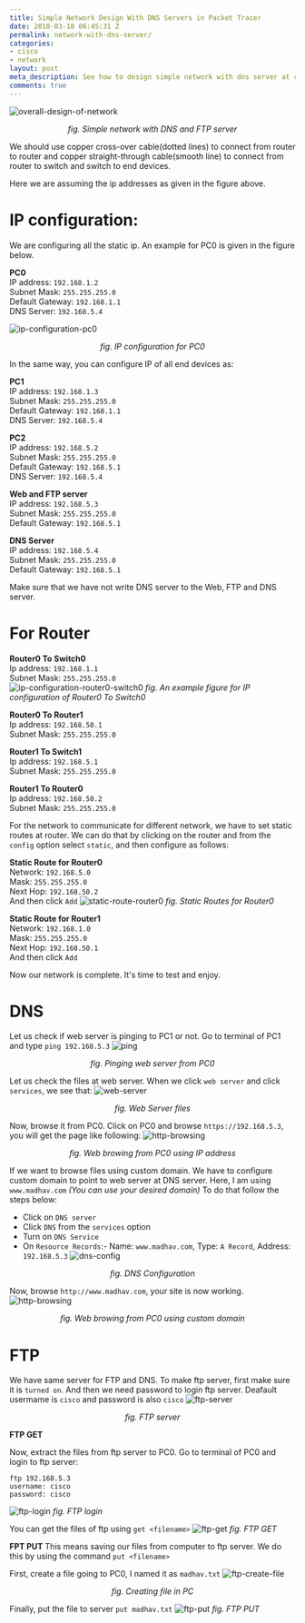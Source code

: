```yaml
---
title: Simple Network Design With DNS Servers in Packet Tracer
date: 2018-03-18 06:45:31 Z
permalink: network-with-dns-server/
categories:
- cisco
- network
layout: post
meta_description: See how to design simple network with dns server at cisco packet tracer
comments: true
---
```


![overall-design-of-network](../assets/images/cisco-network/1_overall_design.png)
<p align="center"><i>fig. Simple network with DNS and FTP server</i></p>

<p>We should use copper cross-over cable(dotted lines) to connect from router to router and copper straight-through cable(smooth line) to connect from router to switch and switch to end devices.</p>

<p>Here we are assuming the ip addresses as given in the figure above.</p>

# IP configuration:
We are configuring all the static ip. An example for PC0 is given in the figure below.

**PC0**<br>
IP address: `192.168.1.2` <br>
Subnet Mask: `255.255.255.0` <br>
Default Gateway: `192.168.1.1` <br>
DNS Server: `192.168.5.4`

![ip-configuration-pc0](../assets/images/cisco-network/2_com0_ip_configuration.png)
<p align="center"><i>fig. IP configuration for PC0</i></p>

In the same way, you can configure IP of all end devices as:

**PC1**<br>
IP address: `192.168.1.3` <br>
Subnet Mask: `255.255.255.0` <br>
Default Gateway: `192.168.1.1` <br>
DNS Server: `192.168.5.4`

**PC2**<br>
IP address: `192.168.5.2` <br>
Subnet Mask: `255.255.255.0` <br>
Default Gateway: `192.168.5.1` <br>
DNS Server: `192.168.5.4`

**Web and FTP server**<br>
IP address: `192.168.5.3` <br>
Subnet Mask: `255.255.255.0` <br>
Default Gateway: `192.168.5.1` <br>

**DNS Server**<br>
IP address: `192.168.5.4` <br>
Subnet Mask: `255.255.255.0` <br>
Default Gateway: `192.168.5.1` <br>

<p>Make sure that we have not write DNS server to the Web, FTP and DNS server.</p>

# For Router

**Router0 To Switch0**<br>
Ip address: `192.168.1.1` <br>
Subnet Mask: `255.255.255.0`<br>
![ip-configuration-router0-switch0](../assets/images/cisco-network/3_router0_to_computer_ip.png)
*fig. An example figure for IP configuration of Router0 To Switch0*

**Router0 To Router1**<br>
Ip address: `192.168.50.1` <br>
Subnet Mask: `255.255.255.0`

**Router1 To Switch1**<br>
Ip address: `192.168.5.1` <br>
Subnet Mask: `255.255.255.0`

**Router1 To Router0**<br>
Ip address: `192.168.50.2` <br>
Subnet Mask: `255.255.255.0`

For the network to communicate for different network, we have to set static routes at router. We can do that by clicking on the router and from the `config` option select `static`, and then configure as follows:

**Static Route for Router0**<br>
Network: `192.168.5.0`<br>
Mask: `255.255.255.0`<br>
Next Hop: `192.168.50.2`<br>
And then click `Add`
![static-route-router0](../assets/images/cisco-network/5_static_routes_router0.png)
*fig. Static Routes for Router0*

**Static Route for Router1** <br>
Network: `192.168.1.0`<br>
Mask: `255.255.255.0`<br>
Next Hop: `192.168.50.1`<br>
And then click `Add`

Now our network is complete. It's time to test and enjoy.

# DNS

Let us check if web server is pinging to PC1 or not. Go to terminal of PC1 and type `ping 192.168.5.3`
![ping](../assets/images/cisco-network/17_pinging_web_address_frm_com0.png)
<p align="center"><i>fig. Pinging web server from PC0</i></p>

Let us check the files at web server. When we click `web server` and click `services`, we see that:
![web-server](../assets/images/cisco-network/10_web_server_files.png)
<p align="center"><i>fig. Web Server files</i></p>

Now, browse it from PC0. Click on PC0 and browse `https://192.168.5.3`, you will get the page like following:
![http-browsing](../assets/images/cisco-network/15_browing_http_ip.png)
<p align="center"><i>fig. Web browing from PC0 using IP address</i></p>

If we want to browse files using custom domain. We have to configure custom domain to point to web server at DNS server. Here, I am using `www.madhav.com` *(You can use your desired domain)*
To do that follow the steps below:
* Click on `DNS server`
* Click `DNS` from the `services` option
* Turn on `DNS Service`
* On `Resource Records`:- Name: `www.madhav.com`, Type: `A Record`, Address: `192.168.5.3`
![dns-config](../assets/images/cisco-network/13_dns_configuration.png)
<p align="center"><i>fig. DNS Configuration</i></p>

Now, browse `http://www.madhav.com`, your site is now working.
![http-browsing](../assets/images/cisco-network/16_browing_http_dns_frm_pc0.png)
<p align="center"><i>fig. Web browing from PC0 using custom domain</i></p>

# FTP
We have same server for FTP and DNS. To make ftp server, first make sure it is `turned on`. And then we need password to login ftp server. Deafault usermame is `cisco` and password is also `cisco`
![ftp-server](../assets/images/cisco-network/11_ftp_server.png)
<p align="center"><i>fig. FTP server</i></p>

**FTP GET**

Now, extract the files from ftp server to PC0. Go to terminal of PC0 and login to ftp server:
```
ftp 192.168.5.3
username: cisco
password: cisco
```
![ftp-login](../assets/images/cisco-network/18_ftp_login.png)
*fig. FTP login*

You can get the files of ftp using `get <filename>`
![ftp-get](../assets/images/cisco-network/19_get_ftp.png)
*fig. FTP GET*

**FPT PUT**
This means saving our files from computer to ftp server. We do this by using the command `put <filename>`

First, create a file going to PC0, I named it as `madhav.txt`
![ftp-create-file](../assets/images/cisco-network/20_create_ftp_file.png)
<p align="center"><i>fig. Creating file in PC</i></p>

Finally, put the file to server `put madhav.txt`
![ftp-put](../assets/images/cisco-network/21_put_ftp_file.png)
*fig. FTP PUT*
